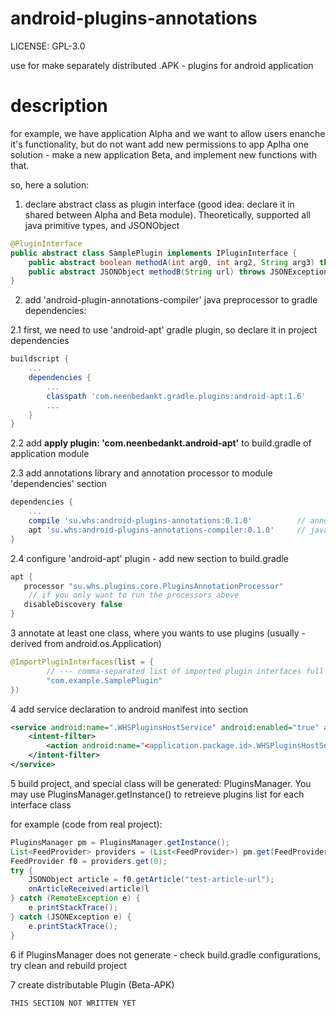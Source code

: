 # android-plugins-annotations

LICENSE: GPL-3.0

use for make separately distributed .APK - plugins for android application

# description

for example, we have application Alpha and we want to allow users enanche it's functionality, but do not want add new permissions to app Aplha
one solution - make a new application Beta, and implement new functions with that.

so, here a solution:

1. declare abstract class as plugin interface (good idea: declare it in shared between Alpha and Beta module). Theoretically, supported all java primitive types, and JSONObject

```java
@PluginInterface
public abstract class SamplePlugin implements IPluginInterface {
    public abstract boolean methodA(int arg0, int arg2, String arg3) throws RemoteException; // if we need handle RemoteException manually
    public abstract JSONObject methodB(String url) throws JSONException; // throws required, if arguments contains or return type are JSONObject
}
```

2. add 'android-plugin-annotations-compiler' java preprocessor to gradle dependencies:

2.1 first, we need to use 'android-apt' gradle plugin, so declare it in project dependencies

```gradle
buildscript {
    ...
    dependencies {
        ...
        classpath 'com.neenbedankt.gradle.plugins:android-apt:1.6'
        ...
    }
}

```

2.2 add <b>apply plugin: 'com.neenbedankt.android-apt'</b> to build.gradle of application module

2.3 add annotations library and annotation processor to module 'dependencies' section
```gradle
dependencies {
    ...
    compile 'su.whs:android-plugins-annotations:0.1.0'          // annotations library
    apt 'su.whs:android-plugins-annotations-compiler:0.1.0'     // java annotations processor
}
```
2.4 configure 'android-apt' plugin - add new section to build.gradle

```gradle
apt {
   processor "su.whs.plugins.core.PluginsAnnotationProcessor"
    // if you only want to run the processors above
   disableDiscovery false
}
```

3 annotate at least one class, where you wants to use plugins (usually - derived from android.os.Application)

```java
@ImportPluginInterfaces(list = {
        // --- comma-separated list of imported plugin interfaces full qualified names ---
        "com.example.SamplePlugin"
})
```

4 add service declaration to android manifest into <application> section
```xml
<service android:name=".WHSPluginsHostService" android:enabled="true" android:exported="true" android:process=":my_process">
    <intent-filter>
        <action android:name="<application.package.id>.WHSPluginsHostService"/>
    </intent-filter>
</service>
```

5 build project, and special class will be generated: PluginsManager. You may use PluginsManager.getInstance() to retreieve plugins list for each interface class

for example (code from real project):

```java
PluginsManager pm = PluginsManager.getInstance();
List<FeedProvider> providers = (List<FeedProvider>) pm.get(FeedProvider.class);
FeedProvider f0 = providers.get(0);
try {
    JSONObject article = f0.getArticle("test-article-url");
    onArticleReceived(article)l
} catch (RemoteException e) {
    e.printStackTrace();
} catch (JSONException e) {
    e.printStackTrace();
}
```

6 if PluginsManager does not generate - check build.gradle configurations, try clean and rebuild project

7 create distributable Plugin (Beta-APK) 

    THIS SECTION NOT WRITTEN YET


